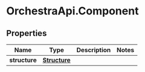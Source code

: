 # OrchestraApi.Component

## Properties
Name | Type | Description | Notes
------------ | ------------- | ------------- | -------------
**structure** | [**Structure**](Structure.md) |  | 


